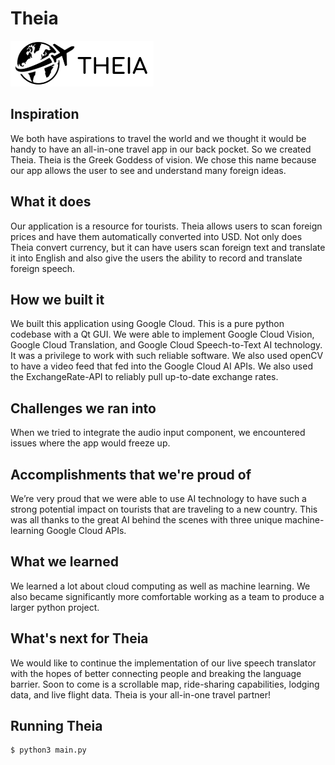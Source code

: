# Theia

![Theia Logo](theia.png "Theia")

## Inspiration

We both have aspirations to travel the world and we thought it would be handy to have an all-in-one travel app in our back pocket. So we created Theia. Theia is the Greek Goddess of vision. We chose this name because our app allows the user to see and understand many foreign ideas.

## What it does

Our application is a resource for tourists. Theia allows users to scan foreign prices and have them automatically converted into USD. Not only does Theia convert currency, but it can have users scan foreign text and translate it into English and also give the users the ability to record and translate foreign speech.

## How we built it

We built this application using Google Cloud. This is a pure python codebase with a Qt GUI. We were able to implement Google Cloud Vision, Google Cloud Translation, and Google Cloud Speech-to-Text AI technology. It was a privilege to work with such reliable software. We also used openCV to have a video feed that fed into the Google Cloud AI APIs. We also used the ExchangeRate-API to reliably pull up-to-date exchange rates.

## Challenges we ran into

When we tried to integrate the audio input component, we encountered issues where the app would freeze up.

## Accomplishments that we're proud of

We’re very proud that we were able to use AI technology to have such a strong potential impact on tourists that are traveling to a new country. This was all thanks to the great AI behind the scenes with three unique machine-learning Google Cloud APIs.

## What we learned

We learned a lot about cloud computing as well as machine learning. We also became significantly more comfortable working as a team to produce a larger python project.

## What's next for Theia

We would like to continue the implementation of our live speech translator with the hopes of better connecting people and breaking the language barrier. Soon to come is a scrollable map, ride-sharing capabilities, lodging data, and live flight data. Theia is your all-in-one travel partner!

## Running Theia

```bash
$ python3 main.py
```
